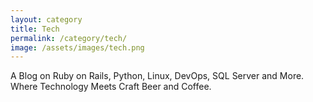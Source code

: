 ```yaml
---
layout: category
title: Tech
permalink: /category/tech/
image: /assets/images/tech.png
---
```


A Blog on Ruby on Rails, Python, Linux, DevOps, SQL Server and More.<br>
Where Technology Meets Craft Beer and Coffee.
